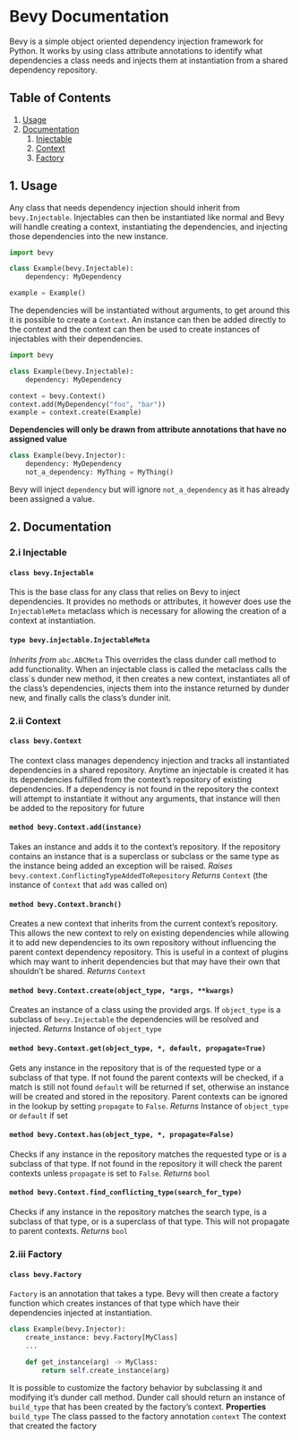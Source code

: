 # Bevy Documentation
Bevy is a simple object oriented dependency injection framework for Python. It works by using class attribute annotations to identify what dependencies a class needs and injects them at instantiation from a shared dependency repository.
## Table of Contents
1. [Usage](#1-usage)
2. [Documentation](#2-documentation)
	1. [Injectable](#2i-injectable)
	2. [Context](#2ii-context)
	3. [Factory](#2iii-factory)
## 1. Usage
Any class that needs dependency injection should inherit from `bevy.Injectable`. Injectables can then be instantiated like normal and Bevy will handle creating a context, instantiating the dependencies, and injecting those dependencies into the new instance.
```py
import bevy

class Example(bevy.Injectable):
    dependency: MyDependency

example = Example()
```
The dependencies will be instantiated without arguments, to get around this it is possible to create a `Context`. An instance can then be added directly to the context and the context can then be used to create instances of injectables with their dependencies.
```py
import bevy

class Example(bevy.Injectable):
    dependency: MyDependency

context = bevy.Context()
context.add(MyDependency("foo", "bar"))
example = context.create(Example)
```
**Dependencies will only be drawn from attribute annotations that have no assigned value**

```py
class Example(bevy.Injector):
    dependency: MyDependency
    not_a_dependency: MyThing = MyThing()
```
Bevy will inject `dependency` but will ignore `not_a_dependency` as it has already been assigned a value.
## 2. Documentation
### 2.i Injectable
#### `class bevy.Injectable`
This is the base class for any class that relies on Bevy to inject dependencies. It provides no methods or attributes, it however does use the `InjectableMeta` metaclass which is necessary for allowing the creation of a context at instantiation. 

#### `type bevy.injectable.InjectableMeta`
*Inherits from* `abc.ABCMeta`
This overrides the class dunder call method to add functionality. When an injectable class  is called the metaclass calls the class`s dunder new method, it then creates a new context, instantiates all of the class’s dependencies, injects them into the instance returned by dunder new, and finally calls the class’s dunder init.  
### 2.ii Context
#### `class bevy.Context`
The context class manages dependency injection and tracks all instantiated dependencies in a shared repository. Anytime an injectable is created it has its dependencies fulfilled from the context’s repository of existing dependencies. If a dependency is not found in the repository the context will attempt to instantiate it without any arguments, that instance will then be added to the repository for future 

#### `method bevy.Context.add(instance)`
Takes an instance and adds it to the context’s repository. If the repository contains an instance that is a superclass or subclass or the same type as the instance being added an exception will be raised.
*Raises* `bevy.context.ConflictingTypeAddedToRepository`
*Returns* `Context` (the instance of `Context` that `add` was called on)

#### `method bevy.Context.branch()`
Creates a new context that inherits from the current context’s repository. This allows the new context to rely on existing dependencies while allowing it to add new dependencies to its own repository without influencing the parent context dependency repository. This is useful in a context of plugins which may want to inherit dependencies but that may have their own that shouldn’t be shared.
*Returns* `Context`

#### `method bevy.Context.create(object_type, *args, **kwargs)`
Creates an instance of a class using the provided args. If `object_type` is a subclass of `bevy.Injectable` the dependencies will be resolved and injected.
*Returns* Instance of `object_type`

#### `method bevy.Context.get(object_type, *, default, propagate=True)`
Gets any instance in the repository that is of the requested type or a subclass of that type. If not found the parent contexts will be checked, if a match is still not found `default` will be returned if set, otherwise an instance will be created and stored in the repository. Parent contexts can be ignored in the lookup by setting `propagate` to `False`.
*Returns* Instance of `object_type` or `default` if set

#### `method bevy.Context.has(object_type, *, propagate=False)`
Checks if any instance in the repository matches the requested type or is a subclass of that type. If not found in the repository it will check the parent contexts unless `propagate` is set to `False`.
*Returns* `bool`

#### `method bevy.Context.find_conflicting_type(search_for_type)`
Checks if any instance in the repository matches the search type, is a subclass of that type, or is a superclass of that type. This will not propagate to parent contexts.
*Returns* `bool`
### 2.iii Factory
#### `class bevy.Factory`
`Factory` is an annotation that takes a type. Bevy will then create a factory function which creates instances of that type which have their dependencies injected at instantiation.

```py
class Example(bevy.Injector):
    create_instance: bevy.Factory[MyClass]
    ...

    def get_instance(arg) -> MyClass:
        return self.create_instance(arg)
```
It is possible to customize the factory behavior by subclassing it and modifying it’s dunder call method. Dunder call should return an instance of `build_type` that has been created by the factory’s context.
**Properties**
`build_type` The class passed to the factory annotation
`context` The context that created the factory
